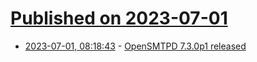 # [Published on 2023-07-01](index.md)

* [2023-07-01, 08:18:43](https://lobste.rs/s/hjhzyt/opensmtpd_7_3_0p1_released) - [OpenSMTPD 7.3.0p1 released](https://www.mail-archive.com/misc@opensmtpd.org/msg05909.html)
